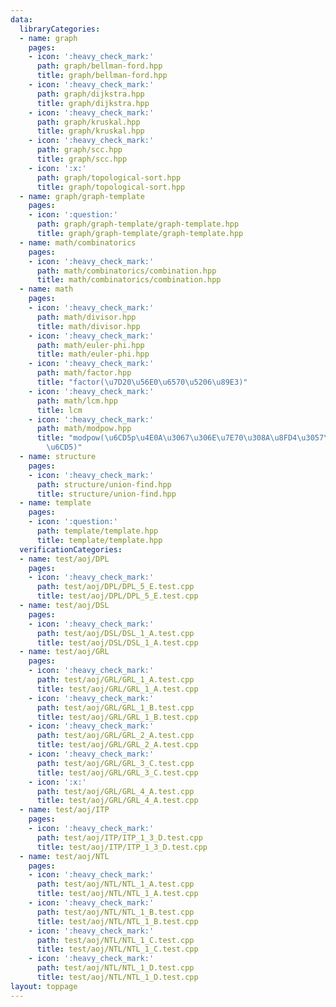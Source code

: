 ```yaml
---
data:
  libraryCategories:
  - name: graph
    pages:
    - icon: ':heavy_check_mark:'
      path: graph/bellman-ford.hpp
      title: graph/bellman-ford.hpp
    - icon: ':heavy_check_mark:'
      path: graph/dijkstra.hpp
      title: graph/dijkstra.hpp
    - icon: ':heavy_check_mark:'
      path: graph/kruskal.hpp
      title: graph/kruskal.hpp
    - icon: ':heavy_check_mark:'
      path: graph/scc.hpp
      title: graph/scc.hpp
    - icon: ':x:'
      path: graph/topological-sort.hpp
      title: graph/topological-sort.hpp
  - name: graph/graph-template
    pages:
    - icon: ':question:'
      path: graph/graph-template/graph-template.hpp
      title: graph/graph-template/graph-template.hpp
  - name: math/combinatorics
    pages:
    - icon: ':heavy_check_mark:'
      path: math/combinatorics/combination.hpp
      title: math/combinatorics/combination.hpp
  - name: math
    pages:
    - icon: ':heavy_check_mark:'
      path: math/divisor.hpp
      title: math/divisor.hpp
    - icon: ':heavy_check_mark:'
      path: math/euler-phi.hpp
      title: math/euler-phi.hpp
    - icon: ':heavy_check_mark:'
      path: math/factor.hpp
      title: "factor(\u7D20\u56E0\u6570\u5206\u89E3)"
    - icon: ':heavy_check_mark:'
      path: math/lcm.hpp
      title: lcm
    - icon: ':heavy_check_mark:'
      path: math/modpow.hpp
      title: "modpow(\u6CD5p\u4E0A\u3067\u306E\u7E70\u308A\u8FD4\u3057\u4E8C\u4E57\
        \u6CD5)"
  - name: structure
    pages:
    - icon: ':heavy_check_mark:'
      path: structure/union-find.hpp
      title: structure/union-find.hpp
  - name: template
    pages:
    - icon: ':question:'
      path: template/template.hpp
      title: template/template.hpp
  verificationCategories:
  - name: test/aoj/DPL
    pages:
    - icon: ':heavy_check_mark:'
      path: test/aoj/DPL/DPL_5_E.test.cpp
      title: test/aoj/DPL/DPL_5_E.test.cpp
  - name: test/aoj/DSL
    pages:
    - icon: ':heavy_check_mark:'
      path: test/aoj/DSL/DSL_1_A.test.cpp
      title: test/aoj/DSL/DSL_1_A.test.cpp
  - name: test/aoj/GRL
    pages:
    - icon: ':heavy_check_mark:'
      path: test/aoj/GRL/GRL_1_A.test.cpp
      title: test/aoj/GRL/GRL_1_A.test.cpp
    - icon: ':heavy_check_mark:'
      path: test/aoj/GRL/GRL_1_B.test.cpp
      title: test/aoj/GRL/GRL_1_B.test.cpp
    - icon: ':heavy_check_mark:'
      path: test/aoj/GRL/GRL_2_A.test.cpp
      title: test/aoj/GRL/GRL_2_A.test.cpp
    - icon: ':heavy_check_mark:'
      path: test/aoj/GRL/GRL_3_C.test.cpp
      title: test/aoj/GRL/GRL_3_C.test.cpp
    - icon: ':x:'
      path: test/aoj/GRL/GRL_4_A.test.cpp
      title: test/aoj/GRL/GRL_4_A.test.cpp
  - name: test/aoj/ITP
    pages:
    - icon: ':heavy_check_mark:'
      path: test/aoj/ITP/ITP_1_3_D.test.cpp
      title: test/aoj/ITP/ITP_1_3_D.test.cpp
  - name: test/aoj/NTL
    pages:
    - icon: ':heavy_check_mark:'
      path: test/aoj/NTL/NTL_1_A.test.cpp
      title: test/aoj/NTL/NTL_1_A.test.cpp
    - icon: ':heavy_check_mark:'
      path: test/aoj/NTL/NTL_1_B.test.cpp
      title: test/aoj/NTL/NTL_1_B.test.cpp
    - icon: ':heavy_check_mark:'
      path: test/aoj/NTL/NTL_1_C.test.cpp
      title: test/aoj/NTL/NTL_1_C.test.cpp
    - icon: ':heavy_check_mark:'
      path: test/aoj/NTL/NTL_1_D.test.cpp
      title: test/aoj/NTL/NTL_1_D.test.cpp
layout: toppage
---
```

